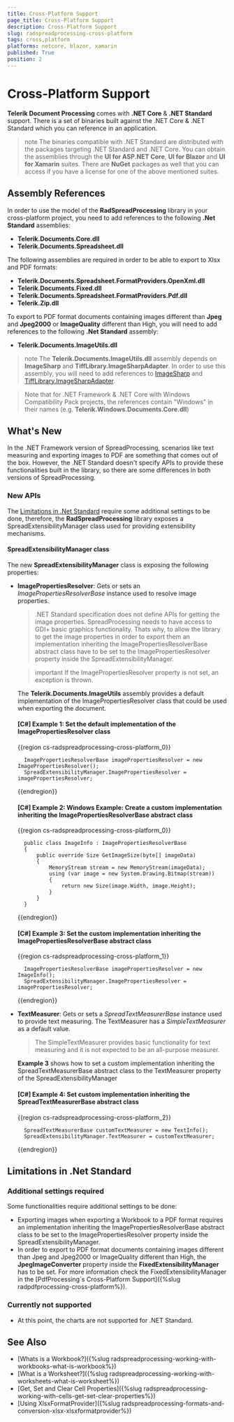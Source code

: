 ```yaml
---
title: Cross-Platform Support
page_title: Cross-Platform Support
description: Cross-Platform Support
slug: radspreadprocessing-cross-platform
tags: cross,platform
platforms: netcore, blazor, xamarin
published: True
position: 2
---
```


# Cross-Platform Support

**Telerik Document Processing** comes with **.NET Core** & **.NET Standard** support. There is a set of binaries built against the .NET Core & .NET Standard which you can reference in an application.

>note The binaries compatible with .NET Standard are distributed with the packages targeting .NET Standard and .NET Core. You can obtain the assemblies through the **UI for ASP.NET Core**, **UI for Blazor** and **UI for Xamarin** suites. There are **NuGet** packages as well that you can access if you have a license for one of the above mentioned suites.

## Assembly References

In order to use the model of the **RadSpreadProcessing** library in your cross-platform project, you need to add references to the following **.Net Standard** assemblies:

* **Telerik.Documents.Core.dll**
* **Telerik.Documents.Spreadsheet.dll**

The following assemblies are required in order to be able to export to Xlsx and PDF formats:

* **Telerik.Documents.Spreadsheet.FormatProviders.OpenXml.dll**
* **Telerik.Documents.Fixed.dll**
* **Telerik.Documents.Spreadsheet.FormatProviders.Pdf.dll**
* **Telerik.Zip.dll**

To export to PDF format documents containing images different than **Jpeg** and **Jpeg2000** or **ImageQuality** different than High, you will need to add references to the following **.Net Standard** assembly:

* **Telerik.Documents.ImageUtils.dll**

>note The **Telerik.Documents.ImageUtils.dll** assembly depends on **ImageSharp** and **TiffLibrary.ImageSharpAdapter**. In order to use this assembly, you will need to add references to [ImageSharp](https://www.nuget.org/packages/SixLabors.ImageSharp/) and [TiffLibrary.ImageSharpAdapter](https://www.nuget.org/packages/TiffLibrary.ImageSharpAdapter/).

> Note that for .NET Framework & .NET Core with Windows Compatibility Pack projects, the references contain "Windows" in their names (e.g. **Telerik.Windows.Documents.Core.dll**)

## What's New

In the .NET Framework version of SpreadProcessing, scenarios like text measuring and exporting images to PDF are something that comes out of the box. However, the .NET Standard doesn't specify APIs to provide these functionalities built in the library, so there are some differences in both versions of SpreadProcessing.

### New APIs

The [Limitations in .Net Standard](#limitations-in-net-standard) require some additional settings to be done, therefore, the **RadSpreadProcessing** library exposes a SpreadExtensibilityManager class used for providing extensibility mechanisms.

#### SpreadExtensibilityManager class

The new **SpreadExtensibilityManager** class is exposing the following properties:

* **ImagePropertiesResolver**: Gets or sets an *ImagePropertiesResolverBase* instance used to resolve image properties.

    > .NET Standard specification does not define APIs for getting the image properties. SpreadProcessing needs to have access to GDI+ basic graphics functionality. Thats why, to allow the library to get the image properties in order to export them an implementation inheriting the ImagePropertiesResolverBase abstract class have to be set to the ImagePropertiesResolver property inside the SpreadExtensibilityManager.
    
    >important If the ImagePropertiesResolver property is not set, an exception is thrown.

    The **Telerik.Documents.ImageUtils** assembly provides a default implementation of the ImagePropertiesResolver class that could be used when exporting the document.

    #### **[C#] Example 1: Set the default implementation of the ImagePropertiesResolver class**
    {{region cs-radspreadprocessing-cross-platform_0}}

        ImagePropertiesResolverBase imagePropertiesResolver = new ImagePropertiesResolver();
        SpreadExtensibilityManager.ImagePropertiesResolver = imagePropertiesResolver;
    {{endregion}}

    #### **[C#] Example 2: Windows Example: Create a custom implementation inheriting the ImagePropertiesResolverBase abstract class**
    {{region cs-radspreadprocessing-cross-platform_0}}

        public class ImageInfo : ImagePropertiesResolverBase
        {
            public override Size GetImageSize(byte[] imageData)
            {
                MemoryStream stream = new MemoryStream(imageData);
                using (var image = new System.Drawing.Bitmap(stream))
                {
                    return new Size(image.Width, image.Height);
                }
            }
        }
    {{endregion}}

    #### **[C#] Example 3: Set the custom implementation inheriting the ImagePropertiesResolverBase abstract class**
    {{region cs-radspreadprocessing-cross-platform_1}}

        ImagePropertiesResolverBase imagePropertiesResolver = new ImageInfo();
        SpreadExtensibilityManager.ImagePropertiesResolver = imagePropertiesResolver;
    {{endregion}}

* **TextMeasurer**: Gets or sets a *SpreadTextMeasurerBase* instance used to provide text measuring. The TextMeasurer has a *SimpleTextMeasurer* as a default value.

    > The SimpleTextMeasurer provides basic functionality for text measuring and it is not expected to be an all-purpose measurer.

    **Example 3** shows how to set a custom implementation inheriting the SpreadTextMeasurerBase abstract class to the TextMeasurer property of the SpreadExtensibilityManager

    #### **[C#] Example 4: Set custom implementation inheriting the SpreadTextMeasurerBase abstract class**
    {{region cs-radspreadprocessing-cross-platform_2}}

        SpreadTextMeasurerBase customTextMeasurer = new TextInfo();
        SpreadExtensibilityManager.TextMeasurer = customTextMeasurer;
    {{endregion}}

## Limitations in .Net Standard

### Additional settings required

Some functionalities require additional settings to be done:
* Exporting images when exporting a Workbook to a PDF format requires an implementation inheriting the ImagePropertiesResolverBase abstract class to be set to the ImagePropertiesResolver property inside the SpreadExtensibilityManager.
* In order to export to PDF format documents containing images different than Jpeg and Jpeg2000 or ImageQuality different than High, the **JpegImageConverter** property inside the **FixedExtensibilityManager** has to be set. For more information check the FixedExtensibilityManager in the [PdfProcessing`s Cross-Platform Support]({%slug radpdfprocessing-cross-platform%}).

### Currently not supported
 - At this point, the charts are not supported for .NET Standard.

## See Also

 * [Whats is a Workbook?]({%slug radspreadprocessing-working-with-workbooks-what-is-workbook%})
 * [What is a Worksheet?]({%slug radspreadprocessing-working-with-worksheets-what-is-worksheet%})
 * [Get, Set and Clear Cell Properties]({%slug radspreadprocessing-working-with-cells-get-set-clear-properties%})
 * [Using XlsxFormatProvider]({%slug radspreadprocessing-formats-and-conversion-xlsx-xlsxformatprovider%})
